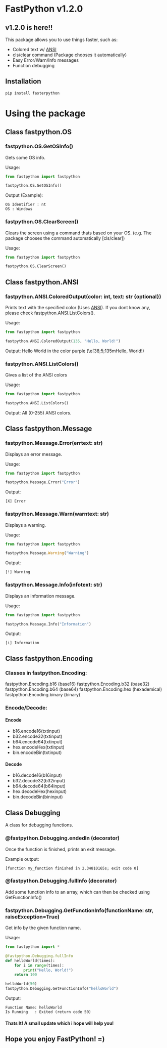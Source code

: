 # FastPython v1.2.0

## v1.2.0 is here!!

This package allows you to use things faster, such as:
- Colored text w/ [ANSI](https://en.wikipedia.org/wiki/ANSI_escape_code)
- cls/clear command (Package chooses it automatically)
- Easy Error/Warn/Info messages
- Function debugging

## Installation

```bash
pip install fasterpython
```

# Using the package

## Class fastpython.OS

### fastpython.OS.GetOSInfo()
Gets some OS info.

Usage:
```python
from fastpython import fastpython

fastpython.OS.GetOSInfo()
```
Output (Example):
```
OS Identifier : nt
OS : Windows
```

### fastpython.OS.ClearScreen()
Clears the screen using a command thats based on your OS.
(e.g. The package chooses the command automatically [cls/clear])

Usage:
```python
from fastpython import fastpython

fastpython.OS.ClearScreen()
```

## Class fastpython.ANSI

### fastpython.ANSI.ColoredOutput(color: int, text: str {optional})
Prints text with the specified color (Uses [ANSI](https://en.wikipedia.org/wiki/ANSI_escape_code)). If you dont know any, please check fastpython.ANSI.ListColors().

Usage:
```python
from fastpython import fastpython

fastpython.ANSI.ColoredOutput(135, "Hello, World!")
```

Output:
Hello World in the color purple (\e[38;5;135mHello, World!)

### fastpython.ANSI.ListColors()
Gives a list of the ANSI colors

Usage:
```python
from fastpython import fastpython

fastpython.ANSI.ListColors()
```

Output:
All (0-255) ANSI colors.

## Class fastpython.Message

### fastpython.Message.Error(errtext: str)
Displays an error message.

Usage:
```python
from fastpython import fastpython

fastpython.Message.Error("Error")
```

Output:
```
[X] Error
```

### fastpython.Message.Warn(warntext: str)
Displays a warning.

Usage:
```python
from fastpython import fastpython

fastpython.Message.Warning("Warning")
```

Output:
```
[!] Warning
```

### fastpython.Message.Info(infotext: str)
Displays an information message.

Usage:
```python
from fastpython import fastpython

fastpython.Message.Info("Information")
```

Output:
```
[i] Information
```

## Class fastpython.Encoding

### Classes in fastpython.Encoding:
fastpython.Encoding.b16 (base16)
fastpython.Encoding.b32 (base32) 
fastpython.Encoding.b64 (base64) 
fastpython.Encoding.hex (hexademical) 
fastpython.Encoding.binary (binary)

### Encode/Decode:

#### Encode           
- b16.encode16(txtinput)
- b32.encode32(txtinput)
- b64.encode64(txtinput)
- hex.encodeHex(txtinput)
- bin.encodeBin(txtinput)

#### Decode
- b16.decode16(b16input)
- b32.decode32(b32input)
- b64.decode64(b64input)
- hex.decodeHex(hexinput)
- bin.decodeBin(bininput)

## Class Debugging
A class for debugging functions.

### @fastpython.Debugging.endedIn (decorator)
Once the function is finished, prints an exit message.

Example output:
```
[function my_function finished in 2.34810165s; exit code 0]
```

### @fastpython.Debugging.fullInfo (decorator)
Add some function info to an array, which can then be checked using GetFunctionInfo()

### fastpython.Debugging.GetFunctionInfo(functionName: str, raiseException=True)
Get info by the given function name.

Usage:
```python
from fastpython import *

@fastpython.Debugging.fullInfo
def helloWorld(times):
    for i in range(times):
        print("Hello, World!")
    return 100

helloWorld(50)
fastpython.Debugging.GetFunctionInfo("helloWorld")
```
Output:
```
Function Name: helloWorld
Is Running   : Exited (return code 50)
```

#### Thats It! A small update which i hope will help you!
## Hope you enjoy FastPython! =)

